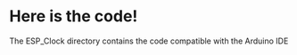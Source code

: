 <h1>Here is the code!</h1>
The ESP_Clock directory contains the code compatible with the Arduino IDE
